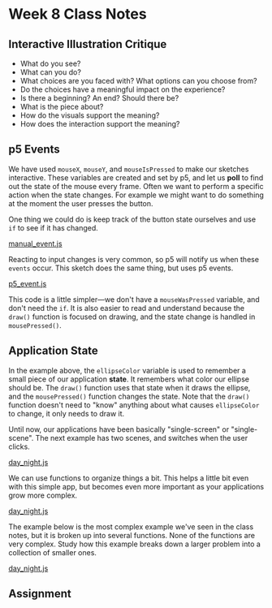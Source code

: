 # Week 8 Class Notes

## Interactive Illustration Critique

- What do you see?
- What can you do?
- What choices are you faced with? What options can you choose from?
- Do the choices have a meaningful impact on the experience?
- Is there a beginning? An end? Should there be?
- What is the piece about?
- How do the visuals support the meaning?
- How does the interaction support the meaning?

## p5 Events
We have used `mouseX`, `mouseY`, and `mouseIsPressed` to make our sketches interactive. These variables are created and set by p5, and let us **poll** to find out the state of the mouse every frame. Often we want to perform a specific action when the state changes. For example we might want to do something at the moment the user presses the button.

One thing we could do is keep track of the button state ourselves and use `if` to see if it has changed.

<a href="manual_event.js" class="p5_example show-lab show-lab-link hidden">manual_event.js</a>

Reacting to input changes is very common, so p5 will notify us when these `events` occur. This sketch does the same thing, but uses p5 events.

<a href="p5_event.js" class="p5_example show-lab show-lab-link hidden">p5_event.js</a>

This code is a little simpler—we don't have a `mouseWasPressed` variable, and don't need the `if`. It is also easier to read and understand because the `draw()` function is focused on drawing, and the state change is handled in `mousePressed()`.

## Application State

In the example above, the `ellipseColor` variable is used to remember a small piece of our application **state**. It remembers what color our ellipse should be. The `draw()` function uses that state when it draws the ellipse, and the `mousePressed()` function changes the state. Note that the `draw()` function doesn't need to "know" anything about what causes `ellipseColor` to change, it only needs to draw it. 

Until now, our applications have been basically "single-screen" or "single-scene". The next example has two scenes, and switches when the user clicks.

<a href="day_night.js" class="p5_example show-lab show-lab-link hidden">day_night.js</a>

We can use functions to organize things a bit. This helps a little bit even with this simple app, but becomes even more important as your applications grow more complex.

<a href="day_night_functions.js" class="p5_example show-lab show-lab-link hidden">day_night.js</a>

The example below is the most complex example we've seen in the class notes, but it is broken up into several functions. None of the functions are very complex. Study how this example breaks down a larger problem into a collection of smaller ones.

<a href="day_night_complex.js" class="p5_example show-lab show-lab-link hidden">day_night.js</a>




## Assignment
